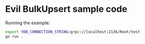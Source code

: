 # Evil BulkUpsert sample code

Running the example:

```bash
export YDB_CONNECTION_STRING=grpc://localhost:2136/Root/test
go run .
```
